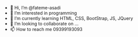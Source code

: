 - 👋 Hi, I’m @fateme-asadi
- 👀 I’m interested in programming
- 🌱 I’m currently learning HTML, CSS, BootStrap, JS, JQuery
- 💞️ I’m looking to collaborate on ...
- 📫 How to reach me 09399193093

<!---
fateme-asadi/fateme-asadi is a ✨ special ✨ repository because its `README.md` (this file) appears on your GitHub profile.
You can click the Preview link to take a look at your changes.
--->
